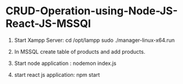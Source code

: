 # CRUD-Operation-using-Node-JS-React-JS-MSSQl
1) Start Xampp Server:
cd /opt/lampp
sudo ./manager-linux-x64.run

2) In MSSQL create table of products and add products.

3) Start node application : nodemon index.js

4) start react js application: npm start
